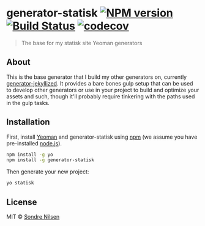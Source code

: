# generator-statisk [![NPM version][npm-image]][npm-url] [![Build Status][travis-image]][travis-url] [![codecov][codecov-image]][codecov-url]
> The base for my statisk site Yeoman generators

## About
This is the base generator that I build my other generators on, currently
[generator-jekyllized][jekyllized]. It provides a bare bones gulp setup that can
be used to develop other generators or use in your project to build and optimize
your assets and such, though it'll probably require tinkering with the paths
used in the gulp tasks.

## Installation

First, install [Yeoman](http://yeoman.io) and generator-statisk using
[npm](https://www.npmjs.com/) (we assume you have pre-installed
[node.js](https://nodejs.org/)).

```bash
npm install -g yo
npm install -g generator-statisk
```

Then generate your new project:

```bash
yo statisk
```

## License

MIT © [Sondre Nilsen](https://github.com/sondr3)

[jekyllized]: https://github.com/sondr3/generator-jekyllized
[hugo]: https://github.com/sondr3/generator-hugo
[npm-image]: https://badge.fury.io/js/generator-statisk.svg
[npm-url]: https://npmjs.org/package/generator-statisk
[travis-image]: https://travis-ci.org/sondr3/generator-statisk.svg?branch=overhaul
[travis-url]: https://travis-ci.org/sondr3/generator-statisk
[codecov-image]: https://codecov.io/gh/sondr3/generator-statisk/branch/overhaul/graph/badge.svg
[codecov-url]: https://codecov.io/gh/sondr3/generator-statisk
